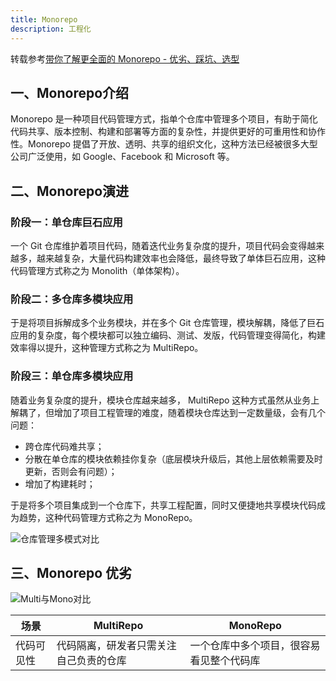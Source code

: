 ```yaml
---
title: Monorepo
description: 工程化
---
```


转载参考[带你了解更全面的 Monorepo - 优劣、踩坑、选型](https://juejin.cn/post/7215886869199896637?searchId=202404182031373E5EA02201ECEA18BAC6)

## 一、Monorepo介绍

Monorepo 是一种项目代码管理方式，指单个仓库中管理多个项目，有助于简化代码共享、版本控制、构建和部署等方面的复杂性，并提供更好的可重用性和协作性。Monorepo 提倡了开放、透明、共享的组织文化，这种方法已经被很多大型公司广泛使用，如 Google、Facebook 和 Microsoft 等。

## 二、Monorepo演进

### 阶段一：单仓库巨石应用

一个 Git 仓库维护着项目代码，随着迭代业务复杂度的提升，项目代码会变得越来越多，越来越复杂，大量代码构建效率也会降低，最终导致了单体巨石应用，这种代码管理方式称之为 Monolith（单体架构）。

### 阶段二：多仓库多模块应用

于是将项目拆解成多个业务模块，并在多个 Git 仓库管理，模块解耦，降低了巨石应用的复杂度，每个模块都可以独立编码、测试、发版，代码管理变得简化，构建效率得以提升，这种管理方式称之为 MultiRepo。

### 阶段三：单仓库多模块应用

随着业务复杂度的提升，模块仓库越来越多， MultiRepo 这种方式虽然从业务上解耦了，但增加了项目工程管理的难度，随着模块仓库达到一定数量级，会有几个问题：

* 跨仓库代码难共享；
* 分散在单仓库的模块依赖挂你复杂（底层模块升级后，其他上层依赖需要及时更新，否则会有问题）；
* 增加了构建耗时；

于是将多个项目集成到一个仓库下，共享工程配置，同时又便捷地共享模块代码成为趋势，这种代码管理方式称之为 MonoRepo。

![仓库管理多模式对比](/imgs/summary-middle/engineering/package_monorepo_1.png)

## 三、Monorepo 优劣

![Multi与Mono对比](/imgs/summary-middle/engineering/package_monorepo_2.png)

| 场景 | MultiRepo | MonoRepo |
| --- | --- | --- |
| 代码可见性 | 代码隔离，研发者只需关注自己负责的仓库 | 一个仓库中多个项目，很容易看见整个代码库 |

<HopeIcon icon="home" color="red" />
